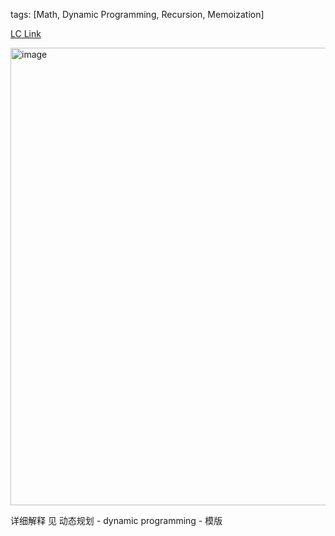 tags: [Math, Dynamic Programming, Recursion, Memoization]

[LC Link](https://www.google.com/search?q=leetcode+509&oq=leetcode+509&aqs=chrome..69i57j0i512j0i20i263i512j0i390l5.3579j1j1&sourceid=chrome&ie=UTF-8)

<img width="732" alt="image" src="https://user-images.githubusercontent.com/41789327/180949940-1ccc873c-5a48-4caa-bbd3-2763f09df6ba.png">

详细解释 见 动态规划 - dynamic programming - 模版